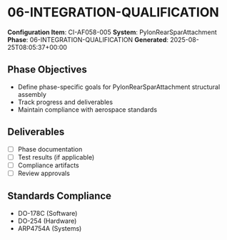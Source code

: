 # 06-INTEGRATION-QUALIFICATION

**Configuration Item**: CI-AF058-005
**System**: PylonRearSparAttachment
**Phase**: 06-INTEGRATION-QUALIFICATION
**Generated**: 2025-08-25T08:05:37+00:00

## Phase Objectives
- Define phase-specific goals for PylonRearSparAttachment structural assembly
- Track progress and deliverables
- Maintain compliance with aerospace standards

## Deliverables
- [ ] Phase documentation
- [ ] Test results (if applicable)
- [ ] Compliance artifacts
- [ ] Review approvals

## Standards Compliance
- DO-178C (Software)
- DO-254 (Hardware)
- ARP4754A (Systems)

